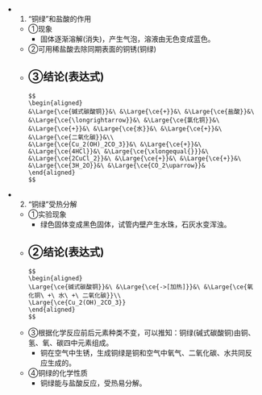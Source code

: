 -
  1. “铜绿”和盐酸的作用
	- ①现象
		- 固体逐渐溶解(消失)，产生气泡，溶液由无色变成蓝色。
	- ②可用稀盐酸去除同期表面的铜锈(铜绿)
	- ③结论(表达式)
		-
		  $$
		  \begin{aligned}
		  &\Large{\ce{碱式碳酸铜}}&\ &\Large{\ce{+}}&\ &\Large{\ce{盐酸}}&\ &\Large{\ce{\longrightarrow}}&\ &\Large{\ce{氯化铜}}&\ &\Large{\ce{+}}&\ &\Large{\ce{水}}&\ &\Large{\ce{+}}&\ &\Large{\ce{二氧化碳}}&\\
		  &\Large{\ce{Cu_2(OH)_2CO_3}}&\ &\Large{\ce{+}}&\ &\Large{\ce{4HCl}}&\ &\Large{\ce{\xlongequal{}}}&\ &\Large{\ce{2CuCl_2}}&\ &\Large{\ce{+}}&\ &\Large{\ce{+}}&\ &\Large{\ce{3H_2O}}&\ &\Large{\ce{CO_2\uparrow}}&
		  \end{aligned}
		  $$
-
  2. “铜绿”受热分解
	- ①实验现象
		- 绿色固体变成黑色固体，试管内壁产生水珠，石灰水变浑浊。
	- ②结论(表达式)
		-
		  $$
		  \begin{aligned}
		  \Large{\ce{碱式碳酸铜}}&\ &\Large{\ce{->[加热]}}&\ &\Large{\ce{氧化铜\ +\ 水\ +\ 二氧化碳}}\\
		  \Large{\ce{Cu_2(OH)_2CO_3}}
		  \end{aligned}
		  $$
	- ③根据化学反应前后元素种类不变，可以推知：铜绿(碱式碳酸铜)由铜、氢、氧、碳四中元素组成。
		- 铜在空气中生锈，生成铜绿是铜和空气中氧气、二氧化碳、水共同反应生成的。
	- ④铜绿的化学性质
		- 铜绿能与盐酸反应，受热易分解。
